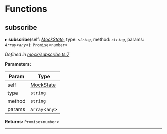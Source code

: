 

# Functions

<a id="subscribe"></a>

##  subscribe

▸ **subscribe**(self: *[MockState](_mock_types_d_.md#mockstate)*, type: *`string`*, method: *`string`*, params: *`Array`<`any`>*): `Promise`<`number`>

*Defined in [mock/subscribe.ts:7](https://github.com/polkadot-js/api/blob/60d874c/packages/api-provider/src/mock/subscribe.ts#L7)*

**Parameters:**

| Param | Type |
| ------ | ------ |
| self | [MockState](_mock_types_d_.md#mockstate) |
| type | `string` |
| method | `string` |
| params | `Array`<`any`> |

**Returns:** `Promise`<`number`>

___

